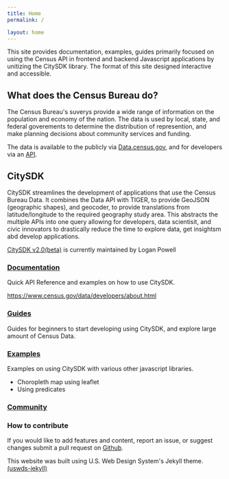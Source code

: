 ```yaml
---
title: Home
permalink: /

layout: home
---
```


This site provides documentation, examples, guides primarily focused on using the Census API in frontend and backend Javascript applications by unitizing the CitySDK library. The format of this site designed interactive and accessible. 

## What does the Census Bureau do?

The Census Bureau's suverys provide a wide range of information on the population and economy of the nation. The data is used by local, state, and federal goverements to determine the distribution of represention, and make planning decisions about community services and funding. 

The data is available to the publicly via [Data.census.gov](https://data.census.gov/cedsci/), and for developers via an [API](https://www.census.gov/data/developers/about.html). 

## CitySDK

CitySDK streamlines the development of applications that use the Census Bureau Data. It combines the Data API with TIGER, to provide GeoJSON (geographic shapes), and geocoder, to provide translations from latitude/longitude to the required geography study area. This abstracts the multiple APIs into one query allowing for developers, data scientisit, and civic innovators to drastically reduce the time to explore data, get insightsm abd develop applications.

[CitySDK v2.0(beta)](https://uscensusbureau.github.io/citysdk/) is currently maintained by Logan Powell

### [Documentation](/docs/)

Quick API Reference and examples on how to use CitySDK.

https://www.census.gov/data/developers/about.html

### [Guides](/guides/)

Guides for beginners to start developing using CitySDK, and explore large amount of Census Data.

### [Examples](/examples/)

Examples on using CitySDK with various other javascript libraries.

* Choropleth map using leaflet
* Using predicates

### [Community](/community/)

### How to contribute

If you would like to add features and content, report an issue,  or suggest changes submit a pull request on [Github](https://github.com).

This website was built using U.S. Web Design System's Jekyll theme. [(uswds-jekyll)](https://github.com/18F/uswds-jekyll)